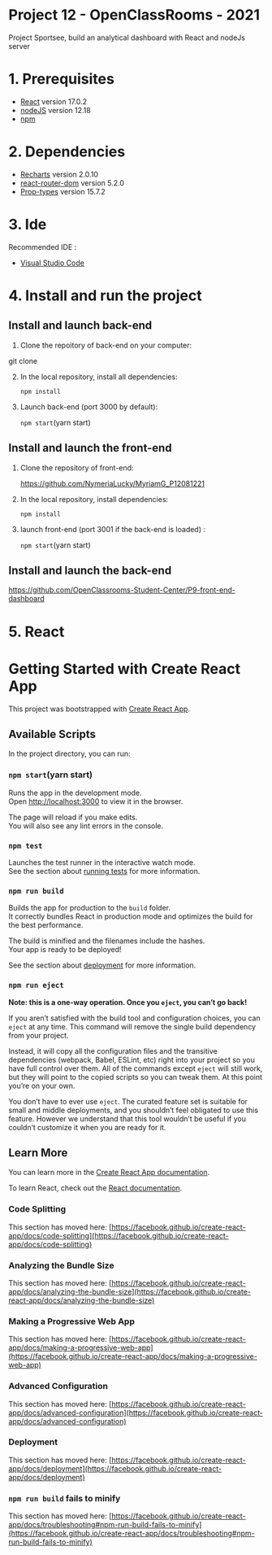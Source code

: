 # Project 12 - OpenClassRooms - 2021

Project Sportsee, build an analytical dashboard with React and nodeJs server

# 1. Prerequisites

* [React](https://reactjs.org/) version 17.0.2
* [nodeJS](https://nodejs.org/en/) version 12.18
* [npm](https://www.npmjs.com/)

# 2. Dependencies

* [Recharts](https://recharts.org/en-US/) version 2.0.10
* [react-router-dom](https://reactrouter.com/web/guides/quick-start) version 5.2.0
* [Prop-types](https://www.npmjs.com/package/prop-types) version 15.7.2

# 3. Ide

Recommended IDE :

* [Visual Studio Code](https://code.visualstudio.com/) 

# 4. Install and run the project

## Install and launch back-end

1. Clone the repoitory of back-end on your computer:

  git clone

2. In the local repository, install all dependencies:
    
    `npm install`

3. Launch back-end (port 3000 by default):

    `npm start`(yarn start)

## Install and launch the front-end

1. Clone the repository of front-end:

   https://github.com/NymeriaLucky/MyriamG_P12081221

2. In the local repository, install dependencies:

    `npm install`

3. launch front-end (port 3001 if the back-end is loaded) :

    `npm start`(yarn start)

## Install and launch the back-end
https://github.com/OpenClassrooms-Student-Center/P9-front-end-dashboard


# 5. React
# Getting Started with Create React App

This project was bootstrapped with [Create React App](https://github.com/facebook/create-react-app).

## Available Scripts

In the project directory, you can run:

### `npm start`(yarn start)

Runs the app in the development mode.\
Open [http://localhost:3000](http://localhost:3000) to view it in the browser.

The page will reload if you make edits.\
You will also see any lint errors in the console.

### `npm test`

Launches the test runner in the interactive watch mode.\
See the section about [running tests](https://facebook.github.io/create-react-app/docs/running-tests) for more information.

### `npm run build`

Builds the app for production to the `build` folder.\
It correctly bundles React in production mode and optimizes the build for the best performance.

The build is minified and the filenames include the hashes.\
Your app is ready to be deployed!

See the section about [deployment](https://facebook.github.io/create-react-app/docs/deployment) for more information.

### `npm run eject`

**Note: this is a one-way operation. Once you `eject`, you can’t go back!**

If you aren’t satisfied with the build tool and configuration choices, you can `eject` at any time. This command will remove the single build dependency from your project.

Instead, it will copy all the configuration files and the transitive dependencies (webpack, Babel, ESLint, etc) right into your project so you have full control over them. All of the commands except `eject` will still work, but they will point to the copied scripts so you can tweak them. At this point you’re on your own.

You don’t have to ever use `eject`. The curated feature set is suitable for small and middle deployments, and you shouldn’t feel obligated to use this feature. However we understand that this tool wouldn’t be useful if you couldn’t customize it when you are ready for it.

## Learn More

You can learn more in the [Create React App documentation](https://facebook.github.io/create-react-app/docs/getting-started).

To learn React, check out the [React documentation](https://reactjs.org/).

### Code Splitting

This section has moved here: [https://facebook.github.io/create-react-app/docs/code-splitting](https://facebook.github.io/create-react-app/docs/code-splitting)

### Analyzing the Bundle Size

This section has moved here: [https://facebook.github.io/create-react-app/docs/analyzing-the-bundle-size](https://facebook.github.io/create-react-app/docs/analyzing-the-bundle-size)

### Making a Progressive Web App

This section has moved here: [https://facebook.github.io/create-react-app/docs/making-a-progressive-web-app](https://facebook.github.io/create-react-app/docs/making-a-progressive-web-app)

### Advanced Configuration

This section has moved here: [https://facebook.github.io/create-react-app/docs/advanced-configuration](https://facebook.github.io/create-react-app/docs/advanced-configuration)

### Deployment

This section has moved here: [https://facebook.github.io/create-react-app/docs/deployment](https://facebook.github.io/create-react-app/docs/deployment)

### `npm run build` fails to minify

This section has moved here: [https://facebook.github.io/create-react-app/docs/troubleshooting#npm-run-build-fails-to-minify](https://facebook.github.io/create-react-app/docs/troubleshooting#npm-run-build-fails-to-minify)
